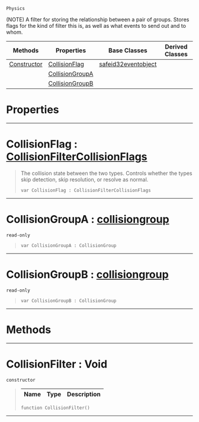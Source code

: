  `Physics`

(NOTE) A filter for storing the relationship between a pair of groups. Stores flags for the kind of filter this is, as well as what events to send out and to whom.

|Methods|Properties|Base Classes|Derived Classes|
|---|---|---|---|
|[ Constructor](https://github.com/ZilchEngine/ZilchDocs/blob/master/code_reference/class_reference/collisionfilter.md#collisionfilter-void)|[ CollisionFlag](https://github.com/ZilchEngine/ZilchDocs/blob/master/code_reference/class_reference/collisionfilter.md#collisionflag-zilch-engin)|[safeid32eventobject](https://github.com/ZilchEngine/ZilchDocs/blob/master/code_reference/class_reference/safeid32eventobject.md)| |
| |[ CollisionGroupA](https://github.com/ZilchEngine/ZilchDocs/blob/master/code_reference/class_reference/collisionfilter.md#collisiongroupa-zilch-eng)| | |
| |[ CollisionGroupB](https://github.com/ZilchEngine/ZilchDocs/blob/master/code_reference/class_reference/collisionfilter.md#collisiongroupb-zilch-eng)| | |


 #  Properties


---  
 #  CollisionFlag : [CollisionFilterCollisionFlags](https://github.com/ZilchEngine/ZilchDocs/blob/master/code_reference/enum_reference.md#collisionfiltercollisionflags)

> The collision state between the two types. Controls whether the types skip detection, skip resolution, or resolve as normal.
> ``` lang=cpp, name=Nada
> var CollisionFlag : CollisionFilterCollisionFlags


---  
 #  CollisionGroupA : [collisiongroup](https://github.com/ZilchEngine/ZilchDocs/blob/master/code_reference/class_reference/collisiongroup.md)

 `read-only`

> 
> ``` lang=cpp, name=Nada
> var CollisionGroupA : CollisionGroup


---  
 #  CollisionGroupB : [collisiongroup](https://github.com/ZilchEngine/ZilchDocs/blob/master/code_reference/class_reference/collisiongroup.md)

 `read-only`

> 
> ``` lang=cpp, name=Nada
> var CollisionGroupB : CollisionGroup


---  
 #  Methods


---  
 #  CollisionFilter : Void

 `constructor`

> 
> |Name|Type|Description|
> |---|---|---|
> ``` lang=cpp, name=Nada
> function CollisionFilter()
> ``` 


---  
 

 